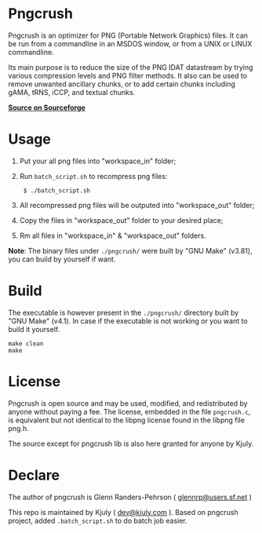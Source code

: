 Pngcrush
========

Pngcrush is an optimizer for PNG (Portable Network Graphics) files. It can be run from a commandline in an MSDOS window, or from a UNIX or LINUX commandline.

Its main purpose is to reduce the size of the PNG IDAT datastream by trying various compression levels and PNG filter methods. It also can be used to remove unwanted ancillary chunks, or to add certain chunks including gAMA, tRNS, iCCP, and textual chunks.

[__Source on Sourceforge__][URL:Source on Sourceforge]

[URL:Source on Sourceforge]: http://pmt.sourceforge.net/pngcrush/

# Usage

1. Put your all png files into "workspace_in" folder;  
2. Run `batch_script.sh` to recompress png files:

        $ ./batch_script.sh

3. All recompressed png files will be outputed into "workspace_out" folder;  
4. Copy the files in "workspace_out" folder to your desired place;  
5. Rm all files in "workspace_in" & "workspace_out" folders.

__Note__: The binary files under `./pngcrush/` were built by "GNU Make" (v3.81), you can build by yourself if want.

# Build

The executable is however present in the `./pngcrush/` directory built by "GNU Make" (v4.1). In case if the executable is not working or you want to build it yourself.

    make clean
    make

# License

Pngcrush is open source and may be used, modified, and redistributed by anyone without paying a fee. The license, embedded in the file `pngcrush.c`, is equivalent but not identical to the libpng license found in the libpng file png.h.

The source except for pngcrush lib is also here granted for anyone by Kjuly.

# Declare

The author of pngcrush is Glenn Randers-Pehrson ( glennrp@users.sf.net )

This repo is maintained by Kjuly ( dev@kjuly.com ). Based on pngcrush project, added `.batch_script.sh` to do batch job easier.
